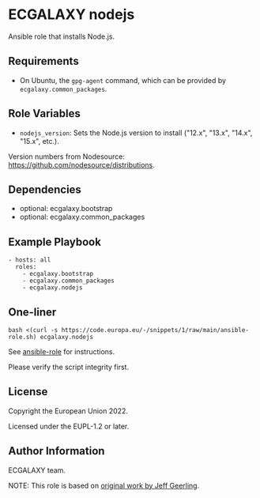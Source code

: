 ECGALAXY nodejs
===============

Ansible role that installs Node.js.

Requirements
------------

- On Ubuntu, the `gpg-agent` command, which can be provided by `ecgalaxy.common_packages`.

Role Variables
--------------

- `nodejs_version`: Sets the Node.js version to install ("12.x", "13.x", "14.x", "15.x", etc.).

Version numbers from Nodesource: https://github.com/nodesource/distributions.

Dependencies
------------

- optional: ecgalaxy.bootstrap
- optional: ecgalaxy.common_packages

Example Playbook
----------------

    - hosts: all
      roles:
        - ecgalaxy.bootstrap
        - ecgalaxy.common_packages
        - ecgalaxy.nodejs

One-liner
---------

    bash <(curl -s https://code.europa.eu/-/snippets/1/raw/main/ansible-role.sh) ecgalaxy.nodejs

See [ansible-role](https://code.europa.eu/-/snippets/1) for instructions.

Please verify the script integrity first.

License
-------

Copyright the European Union 2022.

Licensed under the EUPL-1.2 or later.

Author Information
------------------

ECGALAXY team.

NOTE: This role is based on [original work by Jeff Geerling](https://github.com/geerlingguy/ansible-role-nodejs).
